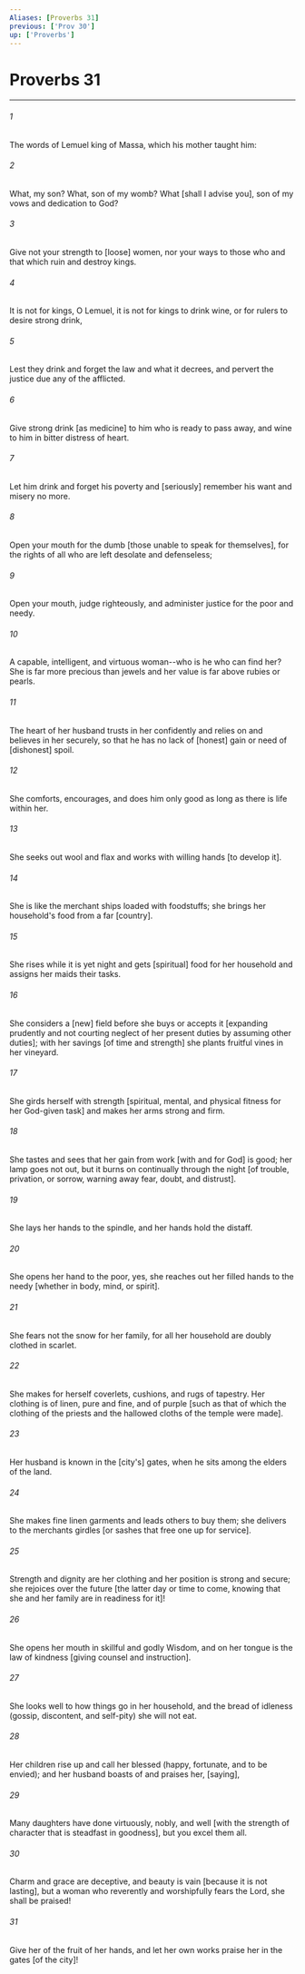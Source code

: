 ```yaml
---
Aliases: [Proverbs 31]
previous: ['Prov 30']
up: ['Proverbs']
---
```

# Proverbs 31

***














###### 1 






The words of Lemuel king of Massa, which his mother taught him: 













###### 2 






What, my son? What, son of my womb? What [shall I advise you], son of my vows and dedication to God? 













###### 3 






Give not your strength to [loose] women, nor your ways to those who and that which ruin and destroy kings. 













###### 4 






It is not for kings, O Lemuel, it is not for kings to drink wine, or for rulers to desire strong drink, 













###### 5 






Lest they drink and forget the law and what it decrees, and pervert the justice due any of the afflicted. 













###### 6 






Give strong drink [as medicine] to him who is ready to pass away, and wine to him in bitter distress of heart. 













###### 7 






Let him drink and forget his poverty and [seriously] remember his want and misery no more. 













###### 8 






Open your mouth for the dumb [those unable to speak for themselves], for the rights of all who are left desolate and defenseless; 













###### 9 






Open your mouth, judge righteously, and administer justice for the poor and needy. 













###### 10 






A capable, intelligent, and virtuous woman--who is he who can find her? She is far more precious than jewels and her value is far above rubies or pearls. 













###### 11 






The heart of her husband trusts in her confidently and relies on and believes in her securely, so that he has no lack of [honest] gain or need of [dishonest] spoil. 













###### 12 






She comforts, encourages, and does him only good as long as there is life within her. 













###### 13 






She seeks out wool and flax and works with willing hands [to develop it]. 













###### 14 






She is like the merchant ships loaded with foodstuffs; she brings her household's food from a far [country]. 













###### 15 






She rises while it is yet night and gets [spiritual] food for her household and assigns her maids their tasks. 













###### 16 






She considers a [new] field before she buys or accepts it [expanding prudently and not courting neglect of her present duties by assuming other duties]; with her savings [of time and strength] she plants fruitful vines in her vineyard. 













###### 17 






She girds herself with strength [spiritual, mental, and physical fitness for her God-given task] and makes her arms strong and firm. 













###### 18 






She tastes and sees that her gain from work [with and for God] is good; her lamp goes not out, but it burns on continually through the night [of trouble, privation, or sorrow, warning away fear, doubt, and distrust]. 













###### 19 






She lays her hands to the spindle, and her hands hold the distaff. 













###### 20 






She opens her hand to the poor, yes, she reaches out her filled hands to the needy [whether in body, mind, or spirit]. 













###### 21 






She fears not the snow for her family, for all her household are doubly clothed in scarlet. 













###### 22 






She makes for herself coverlets, cushions, and rugs of tapestry. Her clothing is of linen, pure and fine, and of purple [such as that of which the clothing of the priests and the hallowed cloths of the temple were made]. 













###### 23 






Her husband is known in the [city's] gates, when he sits among the elders of the land. 













###### 24 






She makes fine linen garments and leads others to buy them; she delivers to the merchants girdles [or sashes that free one up for service]. 













###### 25 






Strength and dignity are her clothing and her position is strong and secure; she rejoices over the future [the latter day or time to come, knowing that she and her family are in readiness for it]! 













###### 26 






She opens her mouth in skillful and godly Wisdom, and on her tongue is the law of kindness [giving counsel and instruction]. 













###### 27 






She looks well to how things go in her household, and the bread of idleness (gossip, discontent, and self-pity) she will not eat. 













###### 28 






Her children rise up and call her blessed (happy, fortunate, and to be envied); and her husband boasts of and praises her, [saying], 













###### 29 






Many daughters have done virtuously, nobly, and well [with the strength of character that is steadfast in goodness], but you excel them all. 













###### 30 






Charm and grace are deceptive, and beauty is vain [because it is not lasting], but a woman who reverently and worshipfully fears the Lord, she shall be praised! 













###### 31 






Give her of the fruit of her hands, and let her own works praise her in the gates [of the city]!
